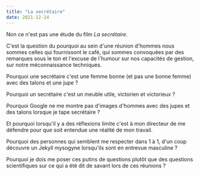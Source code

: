 ```yaml
---
title: "La secrétaire"
date: 2021-12-24
---
```


Non ce n'est pas une étude du film *La secrétaire*. 

C'est la question du pourquoi au sein d'une réunion d'hommes nous sommes celles qui fournissont le café, qui sommes convoquées par des remarques sous le ton et l'excuse de l'humour sur nos capacités de gestion, sur notre méconnaissance techniques. 

Pourquoi une secrétaire c'est une femme bonne (et pas une bonne femme) avec des talons et une jupe ? 

Pourquoi un secrétaire c'est un meuble utile, victorien et victorieux ? 

Pourquoi Google ne me montre pas d'images d'hommes avec des jupes et des talons lorsque je tape secrétaire ? 

Et pourquoi lorsqu'il y a des réflexions limite c'est à mon directeur de me défendre pour que soit entendue une réalité de mon travail. 

Pourquoi des personnes qui semblent me respecter dans 1 à 1, d'un coup découvre un Jekyll mysogyne lorsqu'ils sont en entrevue masculine ? 

Pourquoi je dois me poser ces putins de questions plutôt que des questions scientifiques sur ce qui a été dit de savant lors de ces réunions ? 
